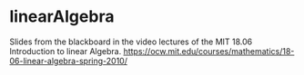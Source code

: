 # linearAlgebra
Slides from the blackboard in the video lectures of the MIT 18.06 Introduction to linear Algebra.
https://ocw.mit.edu/courses/mathematics/18-06-linear-algebra-spring-2010/

